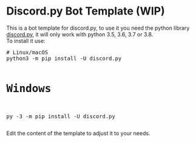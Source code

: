 <h1>Discord.py Bot Template (WIP)</h1>
<p>This is a bot template for discord.py, to use it you need the python library <a href="https://github.com/Rapptz/discord.py">discord.py</a>, it will only work with python 3.5, 3.6, 3.7 or 3.8. <br/>To install it use:</p>
<pre>
# Linux/macOS
python3 -m pip install -U discord.py

# Windows
py -3 -m pip install -U discord.py
</pre>
<p>Edit the content of the template to adjust it to your needs.</p>